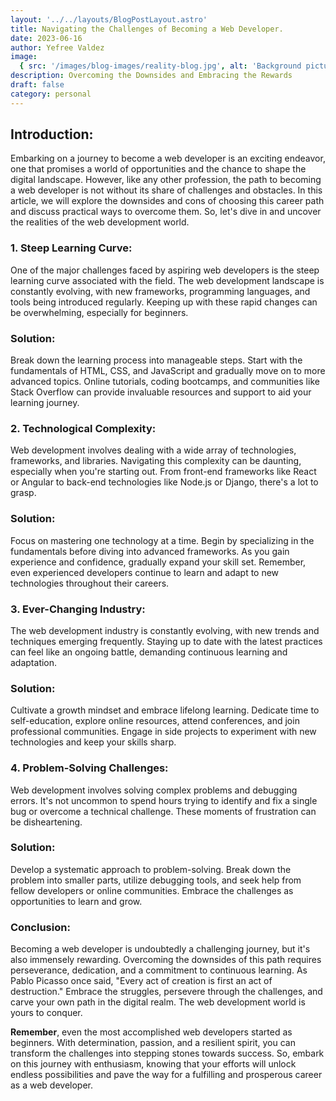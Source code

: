 ```yaml
---
layout: '../../layouts/BlogPostLayout.astro'
title: Navigating the Challenges of Becoming a Web Developer.
date: 2023-06-16
author: Yefree Valdez
image:
  { src: '/images/blog-images/reality-blog.jpg', alt: 'Background picture.' }
description: Overcoming the Downsides and Embracing the Rewards
draft: false
category: personal
---
```


## Introduction:

Embarking on a journey to become a web developer is an exciting endeavor, one that promises a world of opportunities and the chance to shape the digital landscape. However, like any other profession, the path to becoming a web developer is not without its share of challenges and obstacles. In this article, we will explore the downsides and cons of choosing this career path and discuss practical ways to overcome them. So, let's dive in and uncover the realities of the web development world.

### 1. Steep Learning Curve:

One of the major challenges faced by aspiring web developers is the steep learning curve associated with the field. The web development landscape is constantly evolving, with new frameworks, programming languages, and tools being introduced regularly. Keeping up with these rapid changes can be overwhelming, especially for beginners.

### Solution:

Break down the learning process into manageable steps. Start with the fundamentals of HTML, CSS, and JavaScript and gradually move on to more advanced topics. Online tutorials, coding bootcamps, and communities like Stack Overflow can provide invaluable resources and support to aid your learning journey.

### 2. Technological Complexity:

Web development involves dealing with a wide array of technologies, frameworks, and libraries. Navigating this complexity can be daunting, especially when you're starting out. From front-end frameworks like React or Angular to back-end technologies like Node.js or Django, there's a lot to grasp.

### Solution:

Focus on mastering one technology at a time. Begin by specializing in the fundamentals before diving into advanced frameworks. As you gain experience and confidence, gradually expand your skill set. Remember, even experienced developers continue to learn and adapt to new technologies throughout their careers.

### 3. Ever-Changing Industry:

The web development industry is constantly evolving, with new trends and techniques emerging frequently. Staying up to date with the latest practices can feel like an ongoing battle, demanding continuous learning and adaptation.

### Solution:

Cultivate a growth mindset and embrace lifelong learning. Dedicate time to self-education, explore online resources, attend conferences, and join professional communities. Engage in side projects to experiment with new technologies and keep your skills sharp.

### 4. Problem-Solving Challenges:

Web development involves solving complex problems and debugging errors. It's not uncommon to spend hours trying to identify and fix a single bug or overcome a technical challenge. These moments of frustration can be disheartening.

### Solution:

Develop a systematic approach to problem-solving. Break down the problem into smaller parts, utilize debugging tools, and seek help from fellow developers or online communities. Embrace the challenges as opportunities to learn and grow.

### Conclusion:

Becoming a web developer is undoubtedly a challenging journey, but it's also immensely rewarding. Overcoming the downsides of this path requires perseverance, dedication, and a commitment to continuous learning. As Pablo Picasso once said, "Every act of creation is first an act of destruction." Embrace the struggles, persevere through the challenges, and carve your own path in the digital realm. The web development world is yours to conquer.

**Remember**, even the most accomplished web developers started as beginners. With determination, passion, and a resilient spirit, you can transform the challenges into stepping stones towards success. So, embark on this journey with enthusiasm, knowing that your efforts will unlock endless possibilities and pave the way for a fulfilling and prosperous career as a web developer.
